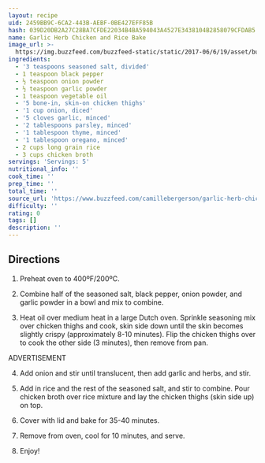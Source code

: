 ```yaml
---
layout: recipe
uid: 2459BB9C-6CA2-443B-AEBF-0BE427EFF85B
hash: 039D20DB2A27C28BA7CFDE22034B4BA594043A4527E3438104B2858079CFDAB5
name: Garlic Herb Chicken and Rice Bake
image_url: >-
  https://img.buzzfeed.com/buzzfeed-static/static/2017-06/6/19/asset/buzzfeed-prod-web-02/sub-buzz-5966-1496790270-1.jpg?downsize=700%3A%2A&output-quality=auto&output-format=auto
ingredients:
  - '3 teaspoons seasoned salt, divided'
  - 1 teaspoon black pepper
  - ½ teaspoon onion powder
  - ½ teaspoon garlic powder
  - 1 teaspoon vegetable oil
  - '5 bone-in, skin-on chicken thighs'
  - '1 cup onion, diced'
  - '5 cloves garlic, minced'
  - '2 tablespoons parsley, minced'
  - '1 tablespoon thyme, minced'
  - '1 tablespoon oregano, minced'
  - 2 cups long grain rice
  - 3 cups chicken broth
servings: 'Servings: 5'
nutritional_info: ''
cook_time: ''
prep_time: ''
total_time: ''
source_url: 'https://www.buzzfeed.com/camillebergerson/garlic-herb-chicken-and-rice-bake'
difficulty: ''
rating: 0
tags: []
description: ''
---
```

## Directions

1. Preheat oven to 400ºF/200ºC.

2. Combine half of the seasoned salt, black pepper, onion powder, and garlic powder in a bowl and mix to combine.

3. Heat oil over medium heat in a large Dutch oven. Sprinkle seasoning mix over chicken thighs and cook, skin side down until the skin becomes slightly crispy (approximately 8-10 minutes). Flip the chicken thighs over to cook the other side (3 minutes), then remove from pan.

ADVERTISEMENT

4. Add onion and stir until translucent, then add garlic and herbs, and stir.

5. Add in rice and the rest of the seasoned salt, and stir to combine. Pour chicken broth over rice mixture and lay the chicken thighs (skin side up) on top.

6. Cover with lid and bake for 35-40 minutes.

7. Remove from oven, cool for 10 minutes, and serve.

8. Enjoy!

